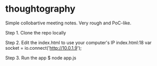 thoughtography
==============
Simple collobartive meeting notes.  Very rough and PoC-like.

Step 1. Clone the repo locally

Step 2. Edit the index.html to use your computer's IP
index.html:18 var socket = io.connect('http://10.0.1.9');

Step 3. Run the app
$ node app.js 
